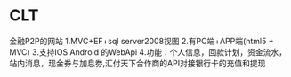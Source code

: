 # CLT
金融P2P的网站
1.MVC+EF+sql server2008视图
2.有PC端+APP端(html5 + MVC)
3.支持IOS Android 的WebApi
4.功能：个人信息，回款计划，资金流水，站内消息，现金券与加息劵,汇付天下合作商的API对接银行卡的充值和提现

